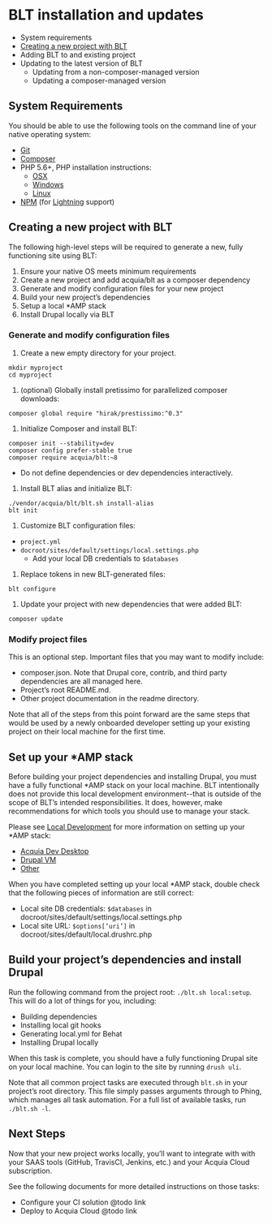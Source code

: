 # BLT installation and updates

* System requirements
* [Creating a new project with BLT](#creating-new)
* Adding BLT to and existing project
* Updating to the latest version of BLT
  * Updating from a non-composer-managed version
  * Updating a composer-managed version

## System Requirements

You should be able to use the following tools on the command line of your native operating system:

* [Git](https://git-scm.com/)
* [Composer](https://getcomposer.org/download/)
* PHP 5.6+, PHP installation instructions:
    * [OSX](http://justinhileman.info/article/reinstalling-php-on-mac-os-x/)
    * [Windows](http://php.net/manual/en/install.windows.php)
    * [Linux](http://php.net/manual/en/install.unix.debian.php)
* [NPM](https://nodejs.org/en/download/) (for [Lightning](https://github.com/acquia/lightning) support)

## <a href="creating-new"></a>Creating a new project with BLT

The following high-level steps will be required to generate a new, fully functioning site using BLT:

1. Ensure your native OS meets minimum requirements
1. Create a new project and add acquia/blt as a composer dependency
1. Generate and modify configuration files for your new project
1. Build your new project’s dependencies
1. Setup a local *AMP stack
1. Install Drupal locally via BLT


### Generate and modify configuration files

1. Create a new empty directory for your project.

  ```
  mkdir myproject
  cd myproject
  ```
1. (optional) Globally install pretissimo for parallelized composer downloads:

  ```
  composer global require "hirak/prestissimo:^0.3"
  ```
1. Initialize Composer and install BLT:

  ```
  composer init --stability=dev
  composer config prefer-stable true
  composer require acquia/blt:~8
  ```
  * Do not define dependencies or dev dependencies interactively.
1. Install BLT alias and initialize BLT:

  ```
  ./vendor/acquia/blt/blt.sh install-alias
  blt init
  ```
1. Customize BLT configuration files:
  * `project.yml`
  * `docroot/sites/default/settings/local.settings.php`
    * Add your local DB credentials to `$databases`
1. Replace tokens in new BLT-generated files:

  ```
  blt configure
  ```
1. Update your project with new dependencies that were added BLT:

  ```
  composer update
  ```


### Modify project files

This is an optional step. Important files that you may want to modify include:

* composer.json. Note that Drupal core, contrib, and third party dependencies are all managed here.
* Project’s root README.md.
* Other project documentation in the readme directory.

Note that all of the steps from this point forward are the same steps that would be used by a newly onboarded developer setting up your existing project on their local machine for the first time.

## Set up your \*AMP stack

Before building your project dependencies and installing Drupal, you must have a fully functional \*AMP stack on your local machine. BLT intentionally does not provide this local development environment--that is outside of the scope of BLT’s intended responsibilities. It does, however, make recommendations for which tools you should use to manage your stack.

Please see [Local Development](template/readme/local-development.md) for more information on setting up your \*AMP stack:
  * [Acquia Dev Desktop](template/readme/local-development.md#using-acquia-dev-desktop-for-blt-generated-projects)
  * [Drupal VM](template/readme/local-development.md#using-drupal-vm-for-blt-generated-projects)
  * [Other](https://github.com/acquia/blt/blob/8.x/template/readme/local-development.md#alternative-local-development-environments)

When you have completed setting up your local \*AMP stack, double check that the following pieces of information are still correct:

* Local site DB credentials: `$databases` in docroot/sites/default/settings/local.settings.php
* Local site URL: `$options[‘uri’]` in docroot/sites/default/local.drushrc.php

## Build your project’s dependencies and install Drupal

Run the following command from the project root: `./blt.sh local:setup`. This will do a lot of things for you, including:

* Building dependencies
* Installing local git hooks
* Generating local.yml for Behat
* Installing Drupal locally

When this task is complete, you should have a fully functioning Drupal site on your local machine. You can login to the site by running `drush uli`.

Note that all common project tasks are executed through `blt.sh` in your project’s root directory. This file simply passes arguments through to Phing, which manages all task automation. For a full list of available tasks, run `./blt.sh -l`.

## Next Steps

Now that your new project works locally, you’ll want to integrate with with your SAAS tools (GitHub, TravisCI, Jenkins, etc.) and your Acquia Cloud subscription.

See the following documents for more detailed instructions on those tasks:

* Configure your CI solution @todo link
* Deploy to Acquia Cloud @todo link
